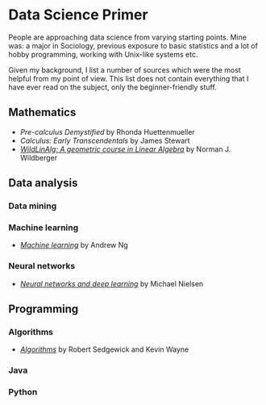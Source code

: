 # Data Science Primer

People are approaching data science from varying starting points. Mine was: a major in Sociology, previous exposure to basic statistics and a lot of hobby programming, working with Unix-like systems etc.

Given my background, I list a number of sources which were the most helpful from my point of view. This list does not contain everything that I have ever read on the subject, only the beginner-friendly stuff.

## Mathematics

* _Pre-calculus Demystified_ by Rhonda Huettenmueller
* _Calculus: Early Transcendentals_ by James Stewart
* [_WildLinAlg: A geometric course in Linear Algebra_](https://www.youtube.com/playlist?list=PL01A21B9E302D50C1) by Norman J. Wildberger

## Data analysis

### Data mining

### Machine learning

* [_Machine learning_](https://www.coursera.org/learn/machine-learning/) by Andrew Ng

### Neural networks

* [_Neural networks and deep learning_](http://neuralnetworksanddeeplearning.com/) by Michael Nielsen

## Programming

### Algorithms

* [_Algorithms_](http://algs4.cs.princeton.edu/home/) by Robert Sedgewick and Kevin Wayne

### Java


### Python




